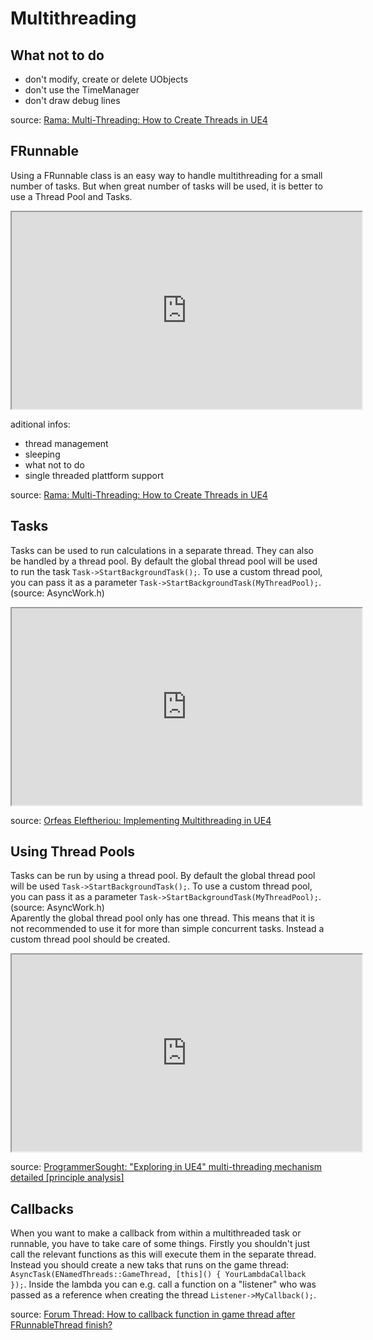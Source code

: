 # Multithreading
## What not to do
- don't modify, create or delete UObjects
- don't use the TimeManager
- don't draw debug lines

source: [Rama: Multi-Threading: How to Create Threads in UE4](https://www.ue4community.wiki/Legacy/Multi-Threading:_How_to_Create_Threads_in_UE4)

## FRunnable
Using a FRunnable class is an easy way to handle multithreading for a small number of tasks. But when great number of tasks will be used, it is better to use a Thread Pool and Tasks.

<iframe width="560" height="315" src="https://www.ue4community.wiki/Legacy/Multi-Threading:_How_to_Create_Threads_in_UE4"></iframe>

aditional infos:
- thread management
- sleeping
- what not to do
- single threaded plattform support

source: [Rama: Multi-Threading: How to Create Threads in UE4](https://www.ue4community.wiki/Legacy/Multi-Threading:_How_to_Create_Threads_in_UE4)

## Tasks
Tasks can be used to run calculations in a separate thread. They can also be handled by a thread pool. By default the global thread pool will be used to run the task ```Task->StartBackgroundTask();```. To use a custom thread pool, you can pass it as a parameter ```Task->StartBackgroundTask(MyThreadPool);```. (source: AsyncWork.h)

<iframe width="560" height="315" src="https://www.orfeasel.com/implementing-multithreading-in-ue4/"></iframe>

source: [Orfeas Eleftheriou: Implementing Multithreading in UE4](https://www.orfeasel.com/implementing-multithreading-in-ue4/)

## Using Thread Pools
Tasks can be run by using a thread pool. By default the global thread pool will be used ```Task->StartBackgroundTask();```. To use a custom thread pool, you can pass it as a parameter ```Task->StartBackgroundTask(MyThreadPool);```. (source: AsyncWork.h)  
Aparently the global thread pool only has one thread. This means that it is not recommended to use it for more than simple concurrent tasks. Instead a custom thread pool should be created.

<iframe width="560" height="315" src="https://www.programmersought.com/article/6978151078/"></iframe>

source: [ProgrammerSought: "Exploring in UE4" multi-threading mechanism detailed [principle analysis]](https://www.programmersought.com/article/6978151078/)

## Callbacks
When you want to make a callback from within a multithreaded task or runnable, you have to take care of some things. Firstly you shouldn't just call the relevant functions as this will execute them in the separate thread. Instead you should create a new taks that runs on the game thread: ```AsyncTask(ENamedThreads::GameThread, [this]() { YourLambdaCallback });```. Inside the lambda you can e.g. call a function on a "listener" who was passed as a reference when creating the thread ```Listener->MyCallback();```.

source: [Forum Thread: How to callback function in game thread after FRunnableThread finish?](https://answers.unrealengine.com/questions/494119/how-to-callback-function-in-game-thread-after-frun.html)